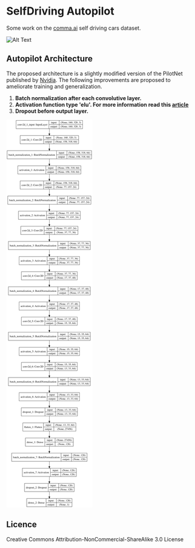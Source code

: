 # SelfDriving Autopilot
Some work on the [comma.ai](https://comma.ai) self driving cars dataset.


![Alt Text](https://github.com/nfsrules/SelfDriving/blob/master/images/sample_output.gif)



## Autopilot Architecture
The proposed architecture is a slightly modified version of the PilotNet published by [Nvidia](https://images.nvidia.com/content/tegra/automotive/images/2016/solutions/pdf/end-to-end-dl-using-px.pdf). The following improvements are proposed to ameliorate training and generalization.

1. <strong>Batch normalization after each convolutive layer.</strong>
2. <strong>Activation function type 'elu'. For more information read this [article](http://image-net.org/challenges/posters/JKU_EN_RGB_Schwarz_poster.pdf) </strong>
3. <strong>Dropout before output layer.</strong>

![alt text](https://github.com/nfsrules/SelfDriving/blob/master/images/model_inet_2.png)


## Licence
Creative Commons Attribution-NonCommercial-ShareAlike 3.0 License
